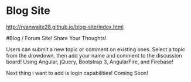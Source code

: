 # Blog Site

http://ryanwaite28.github.io/blog-site/index.html

#Blog / Forum Site! Share Your Thoughts! 

Users can submit a new topic or comment on existing ones.
Select a topic from the drowdown, then add your name and comment to the discussion board!
Using Angular, jQuery, Bootstrap 3, AngularFire, and Firebase!

Next thing i want to add is login capabilities! Coming Soon!
